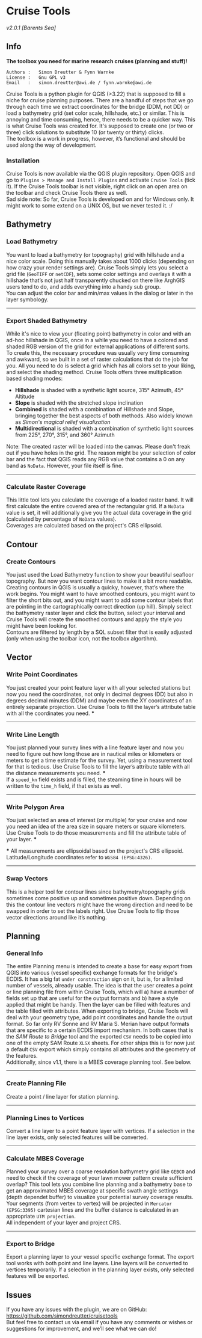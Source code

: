 # Cruise Tools
*v2.0.1 [Barents Sea]*

## Info
**The toolbox you need for marine research cruises (planning and stuff)!**  

    Authors :   Simon Dreutter & Fynn Warnke
    License :   Gnu GPL v3
    Email   :   simon.dreutter@awi.de / fynn.warnke@awi.de

Cruise Tools is a python plugin for QGIS (>3.22) that is supposed to fill a niche for cruise planning purposes. There are a handful of steps that we go through each time we extract coordinates for the bridge (DDM, not DD) or load a bathymetry grid (set color scale, hillshade, etc.) or similar. This is annoying and time consuming, hence, there needs to be a quicker way. This is what Cruise Tools was created for. It's supposed to create one (or two or three) click solutions to substitute 10 (or twenty or thirty) clicks.  
The toolbox is a work in progress, however, it’s functional and should be used along the way of development.

### Installation
Cruise Tools is now available via the QGIS plugin repository.
Open QGIS and go to `Plugins > Manage and Install Plugins` and activate `Cruise Tools` (tick it). If the Cruise Tools toolbar is not visible, right click on an open area on the toolbar and check Cruise Tools there as well.  
Sad side note: So far, Cruise Tools is developed on and for Windows only. It might work to some extend on a UNIX OS, but we never tested it. :/

## Bathymetry
### Load Bathymetry
You want to load a bathymetry (or topography) grid with hillshade and a nice color scale. Doing this manually takes about 1000 clicks (depending on how crazy your render settings are). Cruise Tools simply lets you select a grid file (`GeoTIFF` or `netCDF`), sets some color settings and overlays it with a hillshade that’s not just half transparently chucked on there like ArghGIS users tend to do, and adds everything into a handy sub group.  
You can adjust the color bar and min/max values in the dialog or later in the layer symbology.
___

### Export Shaded Bathymetry
While it's nice to view your (floating point) bathymetry in color and with an ad-hoc hillshade in QGIS, once in a while you need to have a colored and shaded RGB version of the grid for external applications of different sorts. To create this, the necessary procedure was usually very time consuming and awkward, so we built in a set of raster calculations that do the job for you. All you need to do is select a grid which has all colors set to your liking, and select the shading method.
Cruise Tools offers three multiplication based shading modes:  
  - **Hillshade** is shaded with a synthetic light source, 315° Azimuth, 45° Altitude
  - **Slope** is shaded with the stretched slope inclination
  - **Combined** is shaded with a combination of Hillshade and Slope, bringing together the best aspects of both methods. Also widely known as *Simon's magical relief visualization*
  - **Multidirectional** is shaded with a combination of synthetic light sources from 225°, 270°, 315°, and 360° Azimuth

Note: The created raster will be loaded into the canvas. Please don't freak out
if you have holes in the grid. The reason might be your selection of color bar
and the fact that QGIS reads any RGB value that contains a 0 on any band as
`NoData`. However, your file itself is fine.
___

### Calculate Raster Coverage
This little tool lets you calculate the coverage of a loaded raster band. It will first calculate the entire covered area of the rectangular grid. If a `NoData` value is set, it will additionally give you the actual data coverage in the grid (calculated by percentage of `NoData` values).  
Coverages are calculated based on the project's CRS ellipsoid.

## Contour
### Create Contours
You just used the Load Bathymetry function to show your beautiful seafloor topography. But now you want contour lines to make it a bit more readable.  
Creating contours in QGIS is usually a quicky, however, that’s where the work begins. You might want to have smoothed contours, you might want to filter the short bits out, and you might want to add some contour labels that are pointing in the cartographically correct direction (up hill). Simply select the bathymetry raster layer and click the button, select your interval and Cruise Tools will create the smoothed contours and apply the style you might have been looking for.  
Contours are filtered by length by a SQL subset filter that is easily adjusted (only when using the toolbar icon, not the toolbox algortihm).

## Vector
### Write Point Coordinates
You just created your point feature layer with all your selected stations but now you need the coordinates, not only in decimal degrees (DD) but also in degrees decimal minutes (DDM) and maybe even the XY coordinates of an entirely separate projection. Use Cruise Tools to fill the layer’s attribute table with all the coordinates you need. **\***
___

### Write Line Length
You just planned your survey lines with a line feature layer and now you need to figure out how long those are in nautical miles or kilometers or meters to get a time estimate for the survey. Yet, using a measurement tool for that is tedious. Use Cruise Tools to fill the layer’s attribute table with all the distance measurements you need. **\***  
If a `speed_kn` field exists and is filled, the steaming time in hours will be written to the `time_h` field, if that exists as well.
___

### Write Polygon Area
You just selected an area of interest (or multiple) for your cruise and now you need an idea of the area size in square meters or square kilometers. Use Cruise Tools to do those measurements and fill the attribute table of your layer. **\***  

**\*** All measurements are ellipsoidal based on the project's CRS ellipsoid. Latitude/Longitude coordinates refer to `WGS84 (EPSG:4326)`.
___

### Swap Vectors
This is a helper tool for contour lines since bathymetry/topography grids sometimes come positive up and sometimes positive down. Depending on this the contour line vectors might have the wrong direction and need to be swapped in order to set the labels right. Use Cruise Tools to flip those vector directions around like it’s nothing.

## Planning
### General Info
The entire Planning menu is intended to create a base for easy export from QGIS into various (vessel specific) exchange formats for the bridge's ECDIS. It has a big fat `under construction` sign on it, but is, for a limited number of vessels, already usable. The idea is that the user creates a point or line planning file from within Cruise Tools, which will a) have a number of fields set up that are useful for the output formats and b) have a style applied that might be handy. Then the layer can be filled with features and the table filled with attributes. When exporting to bridge, Cruise Tools will deal with your geometry type, add point coordinates and handle the output format. So far only RV Sonne and RV Maria S. Merian have output formats that are specific to a certain ECDIS import mechanism. In both cases that is the *SAM Route to Bridge* tool and the exported `CSV` needs to be copied into one of the empty SAM Route `XLSX` sheets. For other ships this is for now just a default `CSV` export which simply contains all attributes and the geometry of the features.  
Additionally, since v1.1, there is a MBES coverage planning tool. See below.
___

### Create Planning File
Create a point / line layer for station planning.
___

### Planning Lines to Vertices
Convert a line layer to a point feature layer with vertices. If a selection in the line layer exists, only selected features will be converted.
___

### Calculate MBES Coverage
Planned your survey over a coarse resolution bathymetry grid like `GEBCO` and need to check if the coverage of your lawn mower pattern create sufficient overlap? This tool lets you combine line planning and a bathymetry base to get an approximated MBES coverage at specific swath angle settings (depth dependet buffer) to visualize your potential survey coverage results.  
Your segments (from vertex to vertex) will be projected in `Mercator (EPSG:3395)` cartesian lines and the buffer distance is calculated in an appropriate `UTM projection`.  
All independent of your layer and project CRS.
___

### Export to Bridge
Export a planning layer to your vessel specific exchange format. The export tool works with both point and line layers. Line layers will be converted to vertices temporarily. If a selection in the planning layer exists, only selected features will be exported.

## Issues
If you have any issues with the plugin, we are on GitHub:  
https://github.com/simondreutter/cruisetools  
But feel free to contact us via email if you have any comments or wishes or suggestions for improvement, and we’ll see what we can do!
